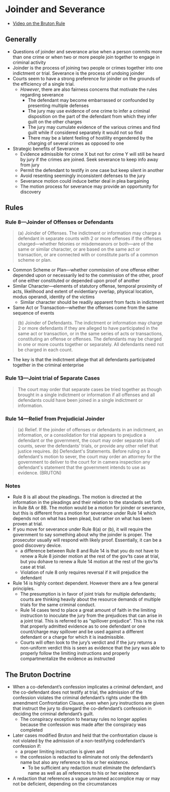 # Joinder and Severance

* [Video on the Bruton Rule](https://www.youtube.com/watch?v=MdGnwYc_0w8&list=UUW8X2enjxf9LsaZ_qci90jA "The Bruton Rule - YouTube")

## Generally

* Questions of joinder and severance arise when a person commits more than one crime or when two or more people join together to engage in criminal activity
* Joinder is the process of joining two people or crimes together into one indictment or trial.  Severance is the process of undoing joinder
* Courts seem to have a strong preference for joinder on the grounds of the efficiency of a single trial.
    * *However*, there are also fairness concerns that motivate the rules regarding severance
        * The defendant may become embarrassed or confounded by presenting multiple defenses
        * The jury may use evidence of one crime to infer a criminal disposition on the part of the defendant from which they infer guilt on the other charges
        * The jury may cumulate evidence of the various crimes and find guilt while if considered separately it would not so find
        * There may be a latent feeling of hostility engendered by the charging of several crimes as opposed to one
* Strategic benefits of Severance
    * Evidence admissible for crime X but not for crime Y will still be heard by jury if the crimes are joined.  Seek severance to keep info away from jury 
    * Permit the defendant to testify in one case but keep silent in another
    * Avoid resenting seemingly inconsistent defenses to the jury
    * Severance motion could induce better deal in plea bargaining
    * The motion process for severance may provide an opportunity for discovery

## Rules

### Rule 8—Joinder of Offenses or Defendants

> (a) Joinder of Offenses. The indictment or information may charge a defendant in separate counts with 2 or more offenses if the offenses charged—whether felonies or misdemeanors or both—are of the same or similar character, or are based on the same act or transaction, or are connected with or constitute parts of a common scheme or plan.

* Common Scheme or Plan—whether commission of one offense either depended upon or necessarily led to the commission of the other, proof of one either constituted or depended upon proof of another
* Similar Character—elements of statutory offense, temporal proximity of acts, likelihood and extent of evidentiary overlap, physical location, modus operandi, identity of the victims
    * Similar character should be readily apparent from facts in indictment
* Same Act or Transaction—whether the offenses come from the same sequence of events
 
> (b) Joinder of Defendants. The indictment or information may charge 2 or more defendants if they are alleged to have participated in the same act or transaction, or in the same series of acts or transactions, constituting an offense or offenses. The defendants may be charged in one or more counts together or separately. All defendants need not be charged in each count.

*  The key is that the indictment allege that all defendants participated together in the criminal enterprise

### Rule 13—Joint trial of Separate Cases

> The court may order that separate cases be tried together as though brought in a single indictment or information if all offenses and all defendants could have been joined in a single indictment or information.

### Rule 14—Relief from Prejudicial Joinder

> (a) Relief. If the joinder of offenses or defendants in an indictment, an information, or a consolidation for trial appears to prejudice a defendant or the government, the court may order separate trials of counts, sever the defendants’ trials, or provide any other relief that justice requires.
(b) Defendant's Statements. Before ruling on a defendant's motion to sever, the court may order an attorney for the government to deliver to the court for in camera inspection any defendant's statement that the government intends to use as evidence. (BRUTON)

### Notes

* Rule 8 is all about the pleadings.  The motion is directed at the information in the pleadings and their relation to the standards set forth in Rule 8A or 8B.  The motion would be a motion for joinder or severance, but this is different from a motion for severance under Rule 14 which depends not on what has been plead, but rather on what has been proven at trial.
* If you move for severance under Rule 8(a) or (b), it will require the
government to say something about why the joinder is proper. The prosecutor usually will respond with likely proof. Essentially, it can be a
good discovery device.
    * a difference between Rule 8 and Rule 14 is that you do not have to renew a Rule 8 joinder motion at the rest of the gov’ts case at trial, but you dohave to renew a Rule 14 motion at the rest of the gov’ts case at trial.
    * Violation of rule 8 only requires reversal if it will prejudice the defendant
* Rule 14 is highly context dependent. However there are a few general principles.
    * The presumption is in favor of joint trials for multiple defendants; courts are thinking heavily about the resource demands of multiple trials for the same criminal conduct.
    * Rule 14 cases tend to place a great amount of faith in the limiting instruction to inoculate the jury from the prejudices that can arise in a joint trial.  This is referred to as “spillover prejudice”.  This is the risk that properly admitted evidence as to one defendant or one count/charge may spillover and be used against a different defendant or a charge for which it is inadmissible.
    * Courts will often look to the jury’s verdict and if the jury returns a non-uniform verdict this is seen as evidence that the jury was able to properly follow the limiting instructions and properly compartmentalize the evidence as instructed    

## The Bruton Doctrine

* When a co-defendant’s confession implicates a criminal defendant, and the co-defendant does not testify at trial, the admission of the confession violates the criminal defendant’s rights under the 6th amendment Confrontation Clause, even when jury instructions are given that instruct the jury to disregard the co-defendant’s confession in deciding the criminal defendant’s guilt.
    * The conspiracy exception to hearsay rules no longer applies because the confession was made after the conspiracy was completed
* Later cases modified Bruton and held that the confrontation clause is not violated by the admission of a non-testifying codefendant’s confession if:
    * a proper limiting instruction is given and
    * the confession is redacted to eliminate not only the defendant’s name but also any reference to his or her existence.
        * To be sufficient any redaction must eliminate the defendant’s name as well as all references to his or her existence
* A redaction that references a vague unnamed accomplice may or may not be deficient, depending on the circumstances